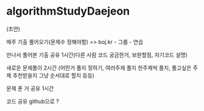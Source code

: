# algorithmStudyDaejeon

(초안)

매주 기출 풀어오기(문제수 정해야함) => boj.kr - 그룹 - 연습



만나서 풀어본 기출 공유 1시간(다른 사람 코드 궁금한거, 보완할점, 자기코드 설명)

새로운 문제풀이 2시간 (어떤거 풀지 정하기, 여러주제 풀지 한주제씩 풀지, 풀고싶은 주제 추천받을지 그냥 순서대로 할지 등등)

문제 푼 거 공유 1시간 



코드 공유 github으로 ?

